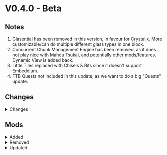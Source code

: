 # V0.4.0 - Beta

## Notes

1. Glasential has been removed in this version, in favour for [Crystalix](https://www.curseforge.com/minecraft/mc-mods/crystalix). More customizable/can do multiple different glass types in one block.
2. Concurrent Chunk Management Engine has been removed, as it does not play nice with Mahou Tsukai, and potentially other mods/features. Dynamic View is added back.
3. Little Tiles replaced with Chisels & Bits since it doesn't support Embeddium.
4. FTB Quests not included in this update, as we want to do a big "Quests" update.

## Changes

<details>
<summary>Changes</summary>

- fixed Electric Fence from Mekanism Turrets & Fences
- Changed stats of turrets from Mekanism Turrets & Fences
- Added tooltips for Mekanism Turrets
- fixed default resourcepacks
- Changed Curvy Pipes settings
  - Curvy Pipes are more in line with mekanism stats
  - Curvy Pipe recipes modified
- Added hideitems.js to hide/remove unused/unneeded items from EMI
- Added new seeds for Irons Spellbooks materials. They are dropped from specific mobs rather than being crafted.
- ~~Added new quests(FLoaBG; Welcome, Tips and Tricks)(Mobs; Kills)~~
- Changed Apothic Spawners modifier materials
- Attempt to balance mahou
- Setup server friendly ftbranks config
- Apotheosis charms only work in curios charm slots
- Simply Magnets moved from Charm curios to Magnet curios
- Removed/Hidden flying potions from apotheosis
- Removed allthemodium stuff from DROPPING as affixed loot
- Removed some cataclysm mobs/minibosses from spawning as "Apothic Invaders"
- Disabled most boss/productive bees from being usable on apothic spawners

</details>

## Mods

<details>
<summary>Added</summary>

- Mekanism Weaponry
- Curvy Pipes
- Better Advancements
- Rechiseled
- Rechiseled: Chipped
- Nature's Aura
- Nature's Aura KubeJS
- Mahou Tsukai
- Luminax
- Crsytalix
- Dynamic View
- Chisels and Bits
- Harvest With Ease
- Cobweb (library)
- MoreJS
- RFToolsUtilities

</details>

<details>
<summary>Removed</summary>

- Glasential
- C2ME/Concurrent Chunk Management Engine
  - Doesn't play nice with Mahou Tsukai, possibly more mods/features.
- Little Tiles
  - Replaced with Chisel and Bits since it wasn't rendering correctly.
- Right Click Harvest

</details>

<details>
<summary>Updated</summary>

</details>
